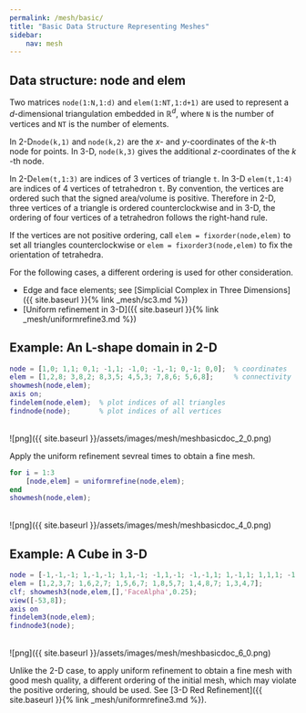 ```yaml
---
permalink: /mesh/basic/
title: "Basic Data Structure Representing Meshes"
sidebar:
    nav: mesh
---
```



## Data structure: node and elem

Two matrices `node(1:N,1:d)` and `elem(1:NT,1:d+1)` are used to represent a $d$-dimensional triangulation embedded in $\mathbb R^d$, where `N` is the number of vertices and `NT` is the number of elements. 

In 2-D`node(k,1)` and `node(k,2)` are the $x$​- and $y$​-coordinates of the $k$​-th node for points. In 3-D, `node(k,3)` gives the additional $z$​-coordinates of the $k$​-th node. 

In 2-D`elem(t,1:3)` are indices of 3 vertices of triangle `t`. In 3-D `elem(t,1:4)` are indices of 4 vertices of tetrahedron `t`. By convention, the vertices are ordered such that the signed area/volume is positive. Therefore in 2-D, three vertices of a triangle is ordered counterclockwise and in 3-D, the ordering of four vertices of a tetrahedron follows the right-hand rule.

If the vertices are not positive ordering, call `elem = fixorder(node,elem)` to set all triangles counterclockwise or `elem = fixorder3(node,elem)` to fix the orientation of tetrahedra. 

For the following cases, a different ordering is used for other consideration.
- Edge and face elements; see [Simplicial Complex in Three Dimensions]({{ site.baseurl }}{% link _mesh/sc3.md %})
- [Uniform refinement in 3-D]({{ site.baseurl }}{% link _mesh/uniformrefine3.md %}) 



## Example: An L-shape domain in 2-D


```matlab
node = [1,0; 1,1; 0,1; -1,1; -1,0; -1,-1; 0,-1; 0,0];  % coordinates
elem = [1,2,8; 3,8,2; 8,3,5; 4,5,3; 7,8,6; 5,6,8];     % connectivity
showmesh(node,elem); 
axis on;
findelem(node,elem);  % plot indices of all triangles
findnode(node);       % plot indices of all vertices
```


​    
![png]({{ site.baseurl }}/assets/images/mesh/meshbasicdoc_2_0.png)
​    


Apply the uniform refinement sevreal times to obtain a fine mesh.


```matlab
for i = 1:3
    [node,elem] = uniformrefine(node,elem);
end
showmesh(node,elem);
```


​    
![png]({{ site.baseurl }}/assets/images/mesh/meshbasicdoc_4_0.png)
​    


## Example: A Cube in 3-D


```matlab
node = [-1,-1,-1; 1,-1,-1; 1,1,-1; -1,1,-1; -1,-1,1; 1,-1,1; 1,1,1; -1,1,1]; 
elem = [1,2,3,7; 1,6,2,7; 1,5,6,7; 1,8,5,7; 1,4,8,7; 1,3,4,7];
clf; showmesh3(node,elem,[],'FaceAlpha',0.25);
view([-53,8]);
axis on
findelem3(node,elem);
findnode3(node);
```


​    
![png]({{ site.baseurl }}/assets/images/mesh/meshbasicdoc_6_0.png)
​    


Unlike the 2-D case, to apply uniform refinement to obtain a fine mesh with good mesh quality, a different ordering of the initial mesh, which may violate the positive ordering, should be used. See [3-D Red Refinement]({{ site.baseurl }}{% link _mesh/uniformrefine3.md %}).
